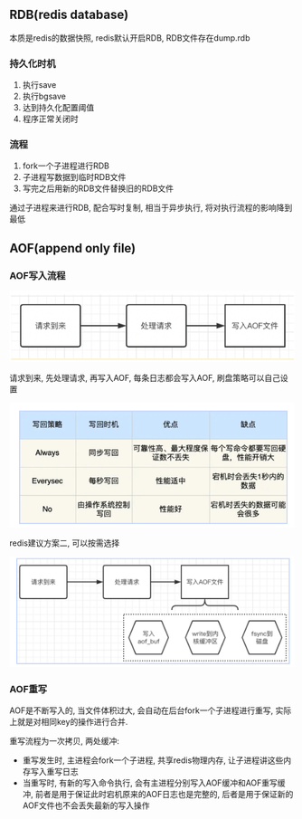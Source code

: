 ## RDB(redis database)

本质是redis的数据快照, redis默认开启RDB, RDB文件存在dump.rdb

### 持久化时机

1. 执行save
2. 执行bgsave
3. 达到持久化配置阈值
4. 程序正常关闭时

### 流程

1. fork一个子进程进行RDB
2. 子进程写数据到临时RDB文件
3. 写完之后用新的RDB文件替换旧的RDB文件

通过子进程来进行RDB, 配合写时复制, 相当于异步执行, 将对执行流程的影响降到最低

## AOF(append only file)

### AOF写入流程

![image-20240303220202329](持久化.assets/image-20240303220202329.png)

请求到来, 先处理请求, 再写入AOF, 每条日志都会写入AOF, 刷盘策略可以自己设置

![image-20240303220056312](持久化.assets/image-20240303220056312.png)

redis建议方案二, 可以按需选择

![image-20240303220253939](持久化.assets/image-20240303220253939.png)

### AOF重写

AOF是不断写入的, 当文件体积过大, 会自动在后台fork一个子进程进行重写, 实际上就是对相同key的操作进行合并. 

重写流程为一次拷贝, 两处缓冲:

- 重写发生时, 主进程会fork一个子进程, 共享redis物理内存, 让子进程讲这些内存写入重写日志
- 当重写时, 有新的写入命令执行, 会有主进程分别写入AOF缓冲和AOF重写缓冲, 前者是用于保证此时宕机原来的AOF日志也是完整的, 后者是用于保证新的AOF文件也不会丢失最新的写入操作